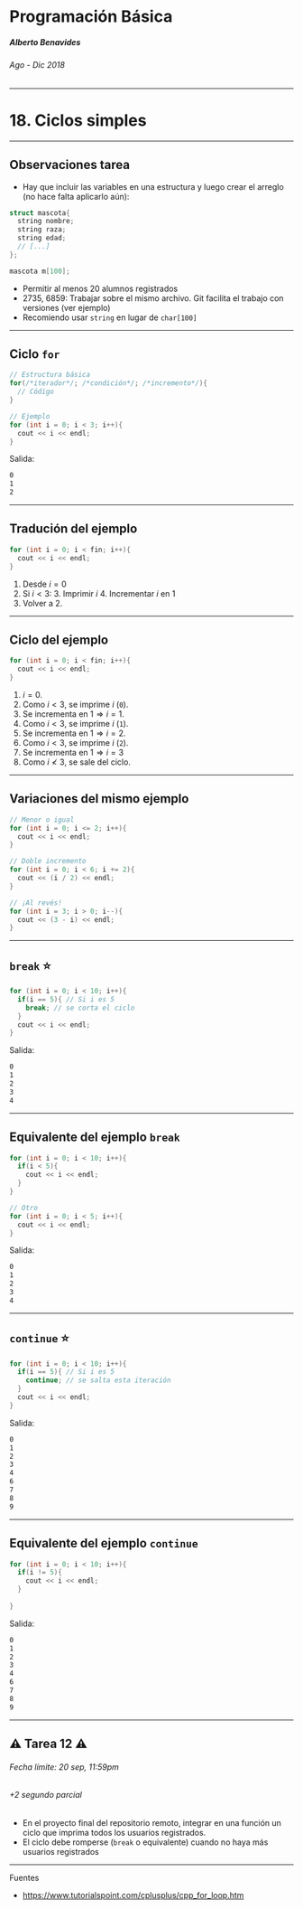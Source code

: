 Programación Básica
===

##### Alberto Benavides

###### Ago - Dic 2018

<!-- footer: Universidad Autónoma de Nuevo León | Facultad de Ciencias Físico Matemáticas | Multimedia y Animación Digital -->

---

# 18. Ciclos simples

---

## Observaciones tarea

* Hay que incluir las variables en una estructura y luego crear el arreglo (no hace falta aplicarlo aún):
```cpp
struct mascota{
  string nombre;
  string raza;
  string edad;
  // [...]
};

mascota m[100];
```
* Permitir al menos 20 alumnos registrados
* 2735, 6859: Trabajar sobre el mismo archivo. Git facilita el trabajo con versiones (ver ejemplo)
* Recomiendo usar `string` en lugar de `char[100]`

---

## Ciclo `for`

```cpp
// Estructura básica
for(/*iterador*/; /*condición*/; /*incremento*/){
  // Código
}
```

```cpp
// Ejemplo
for (int i = 0; i < 3; i++){
  cout << i << endl;
}
```
Salida:
```bash
0
1
2
```

---

## Tradución del ejemplo

```cpp
for (int i = 0; i < fin; i++){
  cout << i << endl;
}
```
1. Desde $i = 0$
2. Si $i < 3$:
   3. Imprimir $i$
   4. Incrementar $i$ en $1$
5. Volver a 2.

---

## Ciclo del ejemplo

```cpp
for (int i = 0; i < fin; i++){
  cout << i << endl;
}
```
1. $i = 0$.
2. Como $i < 3$, se imprime $i$ (`0`).
3. Se incrementa en $1 \Longrightarrow i = 1$.
4. Como $i < 3$, se imprime $i$ (`1`).
5. Se incrementa en $1 \Longrightarrow i = 2$.
6. Como $i < 3$, se imprime $i$ (`2`).
7. Se incrementa en $1 \Longrightarrow i = 3$
8. Como $i \nless 3$, se sale del ciclo.

---

## Variaciones del mismo ejemplo

```cpp
// Menor o igual
for (int i = 0; i <= 2; i++){
  cout << i << endl;
}

// Doble incremento
for (int i = 0; i < 6; i += 2){
  cout << (i / 2) << endl;
}

// ¡Al revés!
for (int i = 3; i > 0; i--){
  cout << (3 - i) << endl;
}
```

---

## `break` :star:

```cpp
for (int i = 0; i < 10; i++){
  if(i == 5){ // Si i es 5
    break; // se corta el ciclo
  }
  cout << i << endl;
}
```

Salida:
```bash
0
1
2
3
4
```

---

## Equivalente del ejemplo `break`

```cpp
for (int i = 0; i < 10; i++){
  if(i < 5){
    cout << i << endl;
  }
}

// Otro
for (int i = 0; i < 5; i++){
  cout << i << endl;
}
```

Salida:
```bash
0
1
2
3
4
```

---

## `continue` :star:

```cpp
for (int i = 0; i < 10; i++){
  if(i == 5){ // Si i es 5
    continue; // se salta esta iteración
  }
  cout << i << endl;
}
```

Salida:
```bash
0
1
2
3
4
6
7
8
9
```

---

## Equivalente del ejemplo `continue`

```cpp
for (int i = 0; i < 10; i++){
  if(i != 5){
    cout << i << endl;
  }
  
}
```

Salida:
```bash
0
1
2
3
4
6
7
8
9
```

---

## :warning: Tarea 12 :warning:
###### Fecha límite: 20 sep, 11:59pm
###### +2 segundo parcial

* En el proyecto final del repositorio remoto, integrar en una función un ciclo que imprima todos los usuarios registrados.
* El ciclo debe romperse (`break` o equivalente) cuando no haya más usuarios registrados

---

Fuentes
* https://www.tutorialspoint.com/cplusplus/cpp_for_loop.htm